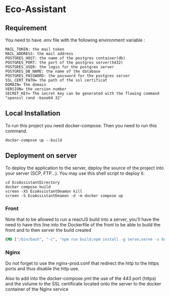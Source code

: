# Eco-Assistant

## Requirement 
You need to have .env file with the following environment variable :

```
MAIL_TOKEN: the mail token
MAIL_ADDRESS: the mail address
POSTGRES_HOST: the name of the postgres container(db)
POSTGRES_PORT: the port of the postgres server(5432)
POSTGRES_USER: the login for the postgres server
POSTGRES_DB_NAME: the name of the database 
POSTGRES_PASSWORD: the password for the postgres server
SSL_CERT_PATH= the path of the ssl certificat
DOMAIN= the domain
VERSION= the version number
SECRET_KEY= The secret key can be generated with the flowing command "openssl rand -base64 32"
```


## Local Installation 
To run this project you need docker-compose.
Then you need to run this command. 

```shell
docker-compose up --build
```

## Deployment on server

To deploy the application to the server, deploy the source of the project
into your server (SCP, FTP...). You may use this shell script to deploy it:

```shell
cd EcoAssistantDirectory
docker compose build
screen -XS EcoAssistantDeamon kill
screen -S EcoAssistantDeamon -d -m docker compose up 
```

### Front
Note that to be allowed to run a reactJS build into a server, you'll have the need to have this 
line into the Dockerfile of the front to be able to build
the front and to then server the build created

```Dockerfile
CMD ["/bin/bash", "-c", "npm run build;npm install -g serve;serve -s build"]
```

### Nginx

Do not forget to use the nginx-prod.conf that redirect the 
http to the https ports and thus disable the http use.


Also to add into the docker-compose.yml the use of the 443 port
(https) and the volume to the SSL certificate located onto
the server to the docker container of the Nginx service

